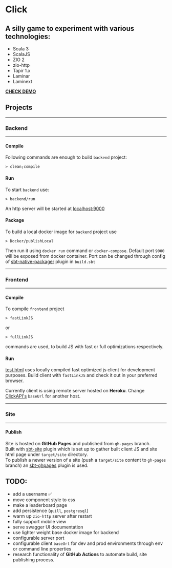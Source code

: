 # Click 
## A silly game to experiment with various technologies:
- Scala 3
- ScalaJS
- ZIO 2
- zio-http
- Tapir 1.x
- Laminar
- Laminext

[**CHECK DEMO**](https://ilinandrii.github.io/click/)

## Projects
---
### Backend
---
#### **Compile**
Following commands are enough to build `backend` project:
```
> clean;compile
```

#### **Run**
To start `backend` use:
```
> backend/run
```
An http server will be started at [localhost:9000]()

#### **Package**
To build a local docker image for `backend` project use 
```
> Docker/publishLocal
```
Then run it using `docker run` command or `docker-compose`.
Default port `9000` will be exposed from docker container.
Port can be changed through config of [sbt-native-packager](https://sbt-native-packager.readthedocs.io/en/latest/) plugin in `build.sbt`

---
### Frontend
---
#### **Compile**
To compile `frontend` project
```
> fastLinkJS
```
or
```
> fullLinkJS
```
commands are used, to build JS with fast or full optimizations respectively.<br>

#### **Run**
[test.html](./frontend/src/main/resources/test.html) uses locally compiled fast optimized js client for development purposes. Build client with `fastLinkJS` and check it out in your preferred browser.

Currently client is using remote server hosted on **Heroku**.
Change [ClickAPI's](frontend/src/main/scala/io/github/ilinandrii/click/ClickAPI.scala) `baseUrl` for another host. 

---
### Site
---
#### **Publish**
Site is hosted on **GitHub Pages** and published from `gh-pages` branch.<br>
Built with [sbt-site](https://www.scala-sbt.org/sbt-site/) plugin which is set up to gather built client JS and site html page under `target/site` directory.<br>
To publish a newer version of a site (push a `target/site` content to `gh-pages` branch) an [sbt-ghpages](https://www.scala-sbt.org/sbt-site/publishing.html) plugin is used.

## TODO:
- add a username ✅
- move component style to css
- make a leaderboard page
- add persistence (`quill`, `postgresql`)
- warm up `zio-http` server after restart
- fully support mobile view
- serve swagger UI documentation
- use lighter weight base docker image for backend
- configurable server port 
- configurable client `baseUrl` for dev and prod environments through env or command line properties
- research functionality of **GitHub Actions** to automate build, site publishing process.

